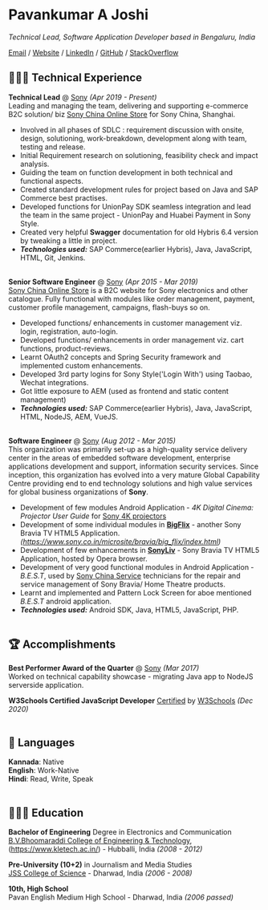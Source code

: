 # Pavankumar A Joshi

_Technical Lead, Software Application Developer based in Bengaluru, India_ <br>

[Email](mailto:pjpavan2@gmail.com) / [Website](https://pavanjoshi.github.io/) / [LinkedIn](https://www.linkedin.com/in/pavankumarajoshi/) / [GitHub](https://github.com/pavanjoshi/) / [StackOverflow](https://stackoverflow.com/users/2049411/pavanjoshi/)

## 👩🏼‍💻 Technical Experience

**Technical Lead** @ [Sony](https://www.sonyindiasoftware.co.in/) _(Apr 2019 - Present)_ <br>
Leading and managing the team, delivering and supporting e-commerce B2C solution/ biz [Sony China Online Store](https://www.sonystyle.com.cn/) for Sony China, Shanghai.
  - Involved in all phases of SDLC : requirement discussion with onsite, design, solutioning, work-breakdown, development along with team, testing and release.
  - Initial Requirement research on solutioning, feasibility check and impact analysis.
  - Guiding the team on function development in both technical and functional aspects.
  - Created standard development rules for project based on Java and SAP Commerce best practises.
  - Developed functions for UnionPay SDK seamless integration and lead the team in the same project - UnionPay and Huabei Payment in Sony Style.
  - Created very helpful **Swagger** documentation for old Hybris 6.4 version by tweaking a little in project.
  - **_Technologies used:_** SAP Commerce(earlier Hybris), Java, JavaScript, HTML, Git, Jenkins.
<br><br>

**Senior Software Engineer** @ [Sony](https://www.sonyindiasoftware.co.in/) _(Apr 2015 - Mar 2019)_ <br>
[Sony China Online Store](https://www.sonystyle.com.cn/) is a B2C website for Sony electronics and other catalogue. Fully functional with modules like order management, payment, customer profile management, campaigns, flash-buys so on.
  - Developed functions/ enhancements in customer management viz. login, registration, auto-login. 
  - Developed functions/ enhancements in order management viz. cart functions, product-reviews.
  - Learnt OAuth2 concepts and Spring Security framework and implemented custom enhancements.
  - Developed 3rd party logins for Sony Style('Login With') using Taobao, Wechat integrations.
  - Got little exposure to AEM (used as frontend and static content management)
  - **_Technologies used:_** SAP Commerce(earlier Hybris), Java, JavaScript, HTML, NodeJS, AEM, VueJS.
<br><br>

**Software Engineer** @ [Sony](https://www.sonyindiasoftware.co.in/) _(Aug 2012 - Mar 2015)_ <br>
This organization was primarily set-up as a high-quality service delivery center in the areas of embedded software development, enterprise applications development and support, information security services. Since inception, this organization has evolved into a very mature Global Capability Centre providing end to end technology solutions and high value services for global business organizations of **Sony**.
  - Development of few modules Android Application - _4K Digital Cinema: Projector User Guide_ for [Sony 4K projectors](https://pro.sony/ue_US/products/digital-cinema-projection/)
  - Development of some individual modules in [**BigFlix**](https://bravia.bigflix.com/) - another Sony Bravia TV HTML5 Application. _(https://www.sony.co.in/microsite/bravia/big_flix/index.html)_
  - Development of few enhancements in [**SonyLiv**](https://bravia.sonyliv.com/) - Sony Bravia TV HTML5 Application, hosted by Opera browser.
  - Development of very good functional modules in Android Application - _B.E.S.T_, used by [Sony China Service](https://service.sony.com.cn/) technicians for the repair and service management of Sony Bravia/ Home Theatre products.
  - Learnt and implemented and Pattern Lock Screen for aboe mentioned _B.E.S.T_ android application.
  - **_Technologies used:_** Android SDK, Java, HTML5, JavaScript, PHP.
<br><br>
    
## 🏆 Accomplishments

**Best Performer Award of the Quarter** @ [Sony](https://www.sonyindiasoftware.co.in/) _(Mar 2017)_ <br>
Worked on technical capability showcase - migrating Java app to NodeJS serverside application.

**W3Schools Certified JavaScript Developer** [Certified](https://certification.w3schools.com/w3certified.asp?id=12498382) by [W3Schools](https://www.w3schools.com/) _(Dec 2020)_
<br><br>

## 💬 Languages

**Kannada**: Native <br>
**English**: Work-Native <br>
**Hindi**: Read, Write, Speak
<br><br>

## 👩🏼‍🎓 Education

**Bachelor of Engineering** Degree in Electronics and Communication<br>
[B.V.Bhoomaraddi College of Engineering & Technology](https://www.bvb.edu/), (https://www.kletech.ac.in/) - Hubballi, India _(2008 - 2012)_ <br>

**Pre-University (10+2)** in Journalism and Media Studies<br>
[JSS College of Science](http://jsscollegedharwad.org/) - Dharwad, India _(2006 - 2008)_

**10th, High School**<br>
Pavan English Medium High School - Dharwad, India _(2006 passed)_
<br><br>

